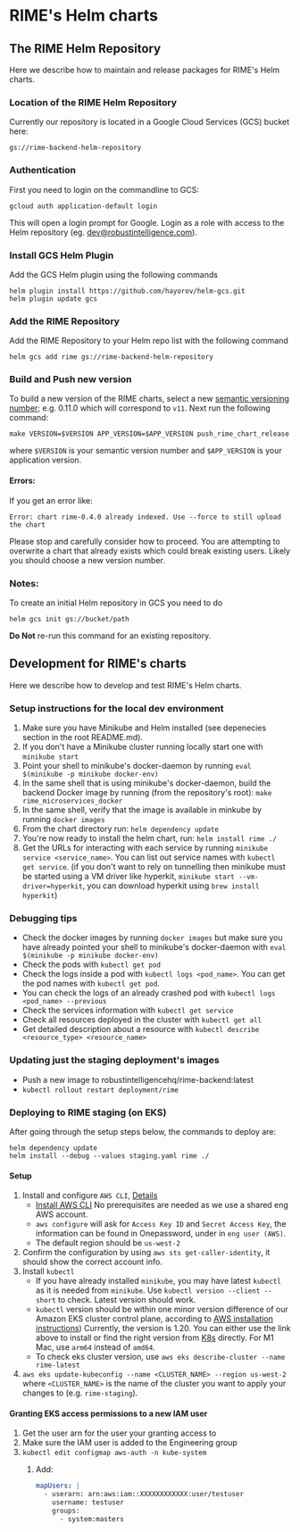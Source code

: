 # RIME's Helm charts

## The RIME Helm Repository

Here we describe how to maintain and release packages for RIME's Helm charts.

### Location of the RIME Helm Repository

Currently our repository is located in a Google Cloud Services (GCS) bucket here:

```
gs://rime-backend-helm-repository
```

### Authentication

First you need to login on the commandline to GCS:

```
gcloud auth application-default login
```

This will open a login prompt for Google.  Login as a role with access to the
Helm repository (eg. dev@robustintelligence.com).

### Install GCS Helm Plugin

Add the GCS Helm plugin using the following commands

```
helm plugin install https://github.com/hayorov/helm-gcs.git
helm plugin update gcs
```

### Add the RIME Repository

Add the RIME Repository to your Helm repo list with the following command

```
helm gcs add rime gs://rime-backend-helm-repository
```

### Build and Push new version

To build a new version of the RIME charts, select a new
[semantic versioning number](https://semver.org/); e.g. 0.11.0 which will
correspond to `v11`. Next run the following command:

```
make VERSION=$VERSION APP_VERSION=$APP_VERSION push_rime_chart_release
```

where `$VERSION` is your semantic version number and `$APP_VERSION` is your
application version.

#### Errors:

If you get an error like:

```
Error: chart rime-0.4.0 already indexed. Use --force to still upload the chart
```

Please stop and carefully consider how to proceed. You are attempting to overwrite
a chart that already exists which could break existing users. Likely you should
choose a new version number.

### Notes:

To create an initial Helm repository in GCS you need to do

```
helm gcs init gs://bucket/path
```

**Do Not** re-run this command for an existing repository.

## Development for RIME's charts

Here we describe how to develop and test RIME's Helm charts.

### Setup instructions for the local dev environment
1. Make sure you have Minikube and Helm installed (see depenecies section in the root README.md).
1. If you don't have a Minikube cluster running locally start one with `minikube start`
1. Point your shell to minikube's docker-daemon by running `eval $(minikube -p minikube docker-env)`
1. In the same shell that is using minikube's docker-daemon, build the backend Docker image by running (from the repository's root): `make rime_microservices_docker`
1. In the same shell, verify that the image is available in minkube by running `docker images`
1. From the chart directory run: `helm dependency update`
1. You're now ready to install the helm chart, run: `helm install rime ./`
1. Get the URLs for interacting with each service by running `minikube service <service_name>`. You can list out service names with `kubectl get service`. (if you don't want to rely on tunnelling then minikube must be started using a VM driver like hyperkit, `minikube start --vm-driver=hyperkit`, you can download hyperkit using `brew install hyperkit`)

### Debugging tips

- Check the docker images by running `docker images` but make sure you have already pointed your shell to minikube's docker-daemon with `eval $(minikube -p minikube docker-env)`
- Check the pods with `kubectl get pod`
- Check the logs inside a pod with `kubectl logs <pod_name>`. You can get the pod names with `kubectl get pod`.
- You can check the logs of an already crashed pod with `kubectl logs <pod_name> --previous`
- Check the services information with `kubectl get service`
- Check all resources deployed in the cluster with `kubectl get all`
- Get detailed description about a resource with `kubectl describe <resource_type> <resource_name>`


### Updating just the staging deployment's images

- Push a new image to robustintelligencehq/rime-backend:latest
- `kubectl rollout restart deployment/rime`

### Deploying to RIME staging (on EKS)

After going through the setup steps below, the commands to deploy are:
```
helm dependency update
helm install --debug --values staging.yaml rime ./
```

#### Setup

1. Install and configure `AWS CLI`, [Details](https://docs.aws.amazon.com/cli/latest/userguide/cli-configure-quickstart.html#cli-configure-quickstart-creds)
    - [Install AWS CLI](https://docs.aws.amazon.com/cli/latest/userguide/getting-started-install.html)
     No prerequisites are needed as we use a shared eng AWS account.
   - `aws configure` will ask for `Access Key ID` and `Secret Access Key`,
       the information can be found in Onepassword, under in `eng user (AWS)`.
   - The default region should be `us-west-2`
2. Confirm the configuration by using `aws sts get-caller-identity`, it should
   show the correct account info.
3. Install `kubectl`
   - If you have already installed `minikube`, you may have latest `kubectl` as
     it is needed from `minikube`. Use `kubectl version --client --short` to 
     check. Latest version should work.
   - `kubectl` version should be within one minor version difference of
     our Amazon EKS cluster control plane, according to [AWS installation instructions](https://docs.aws.amazon.com/eks/latest/userguide/install-kubectl.html))
     Currently, the version is 1.20.
     You can either use the link above to install or find the right version 
     from [K8s](https://kubernetes.io/releases/) directly.
     For M1 Mac, use `arm64` instead of `amd64`.
   - To check eks cluster version, use 
     `aws eks describe-cluster --name rime-latest`
5. `aws eks update-kubeconfig --name <CLUSTER_NAME> --region us-west-2`
   where `<CLUSTER_NAME>` is the name of the cluster you want to apply your changes to (e.g. `rime-staging`).

#### Granting EKS access permissions to a new IAM user

1. Get the user arn for the user your granting access to
2. Make sure the IAM user is added to the Engineering group
3. `kubectl edit configmap aws-auth -n kube-system`
    1. Add:

        ```yaml
        mapUsers: |
          - userarn: arn:aws:iam::XXXXXXXXXXXX:user/testuser
            username: testuser
            groups:
              - system:masters
        ```
